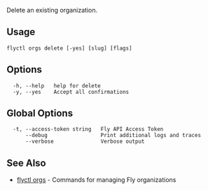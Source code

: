 Delete an existing organization.


## Usage
~~~
flyctl orgs delete [-yes] [slug] [flags]
~~~

## Options

~~~
  -h, --help   help for delete
  -y, --yes    Accept all confirmations
~~~

## Global Options

~~~
  -t, --access-token string   Fly API Access Token
      --debug                 Print additional logs and traces
      --verbose               Verbose output
~~~

## See Also

* [flyctl orgs](/docs/flyctl/orgs/)	 - Commands for managing Fly organizations

